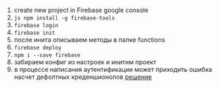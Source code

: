 1. create new project in Firebase google console
2. `js npm install -g firebase-tools`
3. `firebase login`
4. `firebase init`
5. после инита описываем методы в папке functions
6. `firebase deploy`
7. ```npm i --save firebase```
8. забираем конфиг из настроек и инитим проект
9. в процессе написания аутентификации может приходить ошибка насчет дефолтных креденшионолов 
[решение](https://stackoverflow.com/questions/42043611/could-not-load-the-default-credentials-node-js-google-compute-engine-tutorial) 